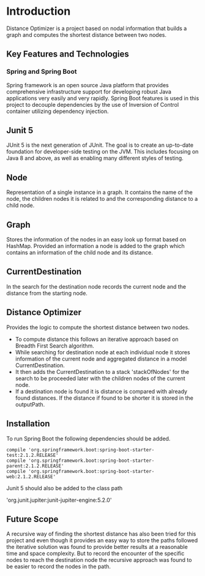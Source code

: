 # Introduction

Distance Optimizer is a project based on nodal information that builds a graph and computes the shortest distance between two nodes.

## Key Features and Technologies

### Spring and Spring Boot
Spring framework is an open source Java platform that provides comprehensive infrastructure support for developing robust Java applications very easily and very rapidly.
Spring Boot features is used in this project to decouple dependencies by the use of Inversion of Control container utilizing dependency injection.

## Junit 5
JUnit 5 is the next generation of JUnit. The goal is to create an up-to-date foundation for developer-side testing on the JVM. This includes focusing on Java 8 and above, as well as enabling many different styles of testing.

## Node
Representation of a single instance in a graph. It contains the name of the node, the children nodes it is related to and the corresponding distance to a child node. 

## Graph
Stores the information of the nodes in an easy look up format based on HashMap. Provided an information a node is added to the graph which contains an information of the child node and its distance.

## CurrentDestination

In the search for the destination node records the current node and the distance from the starting node.


## Distance Optimizer

Provides the logic to compute the shortest distance between two nodes. 
* To compute distance this follows an iterative approach based on Breadth First Search algorithm.
* While searching for destination node at each individual node it stores information of the current node and aggregated distance in a model CurrentDestination.
* It then adds the CurrentDestination to a stack 'stackOfNodes' for the search to be proceeded later with the children nodes of the current node.
* If a destination node is found it is distance is compared with already found distances. If the distance if found to be shorter it is stored in the outputPath.
     

## Installation

To run Spring Boot the following dependencies should be added.
  
    compile 'org.springframework.boot:spring-boot-starter-test:2.1.2.RELEASE'
    compile 'org.springframework.boot:spring-boot-starter-parent:2.1.2.RELEASE'
    compile 'org.springframework.boot:spring-boot-starter-web:2.1.2.RELEASE'

Junit 5 should also be added to the class path

 'org.junit.jupiter:junit-jupiter-engine:5.2.0'
 
 
 ## Future Scope
 A recursive way of finding the shortest distance has also been tried for this project and even though it provides an easy way to store the paths followed the iterative solution was found to provide better results at a reasonable time and space complexity.
 But to record the encounter of the specific nodes to reach the destination node the recursive approach was found to be easier to record the nodes in the path. 